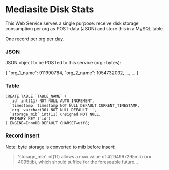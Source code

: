 # Mediasite Disk Stats

This Web Service serves a single purpose: receive disk storage consumption per org as POST-data (JSON) and store this in a MySQL table.

One record per org per day.

### JSON

JSON object to be POSTed to this service (org : bytes):

{
  "org_1_name": 911990784,
  "org_2_name": 1054732032,
  ..., 
  ...
}

### Table

```
CREATE TABLE `TABLE_NAME` (
  `id` int(11) NOT NULL AUTO_INCREMENT,
  `timestamp` timestamp NOT NULL DEFAULT CURRENT_TIMESTAMP,
  `org` varchar(30) NOT NULL DEFAULT '',
  `storage_mib` int(11) unsigned NOT NULL,
  PRIMARY KEY (`id`)
) ENGINE=InnoDB DEFAULT CHARSET=utf8;
```

### Record insert

Note: byte storage is converted to mib before insert:

> 'storage_mib' int(11) allows a max value of 4294967295mib (== 4095tib), which should suffice for the foreseable future...